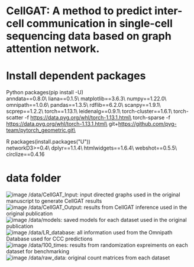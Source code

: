 # CellGAT: A method to predict inter-cell communication in single-cell sequencing data based on graph attention network.

# Install dependent packages
Python packages(pip install -U)                                
    anndata==0.8.0\ liana==0.1.5\ matplotlib==3.6.3\  numpy==1.22.0\ 
    omnipath==1.0.6\  pandas==1.3.5\   rdflib==6.2.0\  scanpy==1.9.1\ 
    scprep==1.2.2\  torch==1.13.1\ leidenalg==0.9.1\  torch-cluster==1.6.1\ 
    torch-scatter -f https://data.pyg.org/whl/torch-1.13.1.html\
    torch-sparse -f https://data.pyg.org/whl/torch-1.13.1.html\
    git+https://github.com/pyg-team/pytorch_geometric.git\

R packages(install.packages("U"))\
    networkD3>=0.4\ dplyr==1.1.4\ htmlwidgets==1.6.4\ webshot==0.5.5\ circlize==0.4.16

# data folder
![image](https://github.com/wuzhenao/CellGAT/assets/114455899/49a2ec9d-8d51-4b1c-afb3-7caacdfa347c)  /data/CellGAT_Input: input directed graphs used in the original manuscript to generate CellGAT results  
![image](https://github.com/wuzhenao/CellGAT/assets/114455899/50dc8311-09ae-4157-b437-01bac93d2fa8)  /data/CellGAT_Output: results from CellGAT inference used in the original publication    
![image](https://github.com/wuzhenao/CellGAT/assets/114455899/68c9452f-3859-43e3-9300-c00edcae1023)  /data/models: saved models for each dataset used in the original publication   
![image](https://github.com/wuzhenao/CellGAT/assets/114455899/14551e80-5c95-411f-aa9f-164600dfdac6)  /data/LR_database: all information used from the Omnipath Database used for CCC predictions    
![image](https://github.com/wuzhenao/CellGAT/assets/114455899/e7dba5bd-cea9-4599-a8f5-1e7c445e0509)  /data/100_times: results from randomization expreiments on each dataset for benchmarking   
![image](https://github.com/wuzhenao/CellGAT/assets/114455899/5574639c-b4fa-4fe6-92f6-46441d00ca28)  /data/raw_data: original count matrices from each dataset  






    
